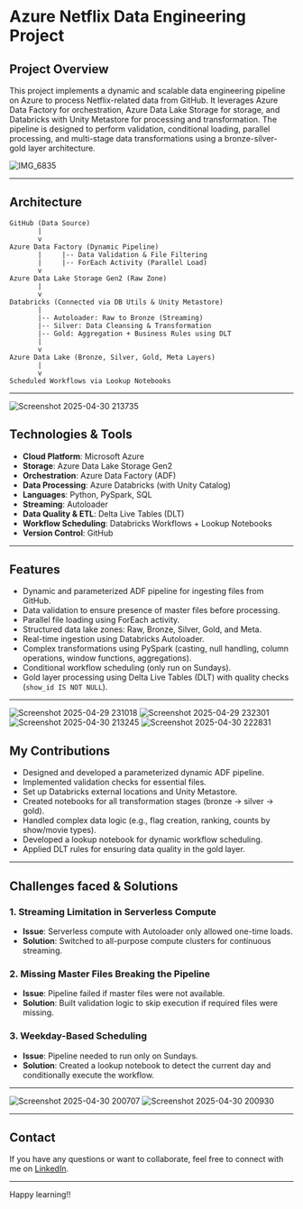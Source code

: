 
# Azure Netflix Data Engineering Project

## Project Overview

This project implements a dynamic and scalable data engineering pipeline on Azure to process Netflix-related data from GitHub. It leverages Azure Data Factory for orchestration, Azure Data Lake Storage for storage, and Databricks with Unity Metastore for processing and transformation. The pipeline is designed to perform validation, conditional loading, parallel processing, and multi-stage data transformations using a bronze-silver-gold layer architecture.

![IMG_6835](https://github.com/user-attachments/assets/e4f7d4ad-6da6-4e76-82a8-5f30845c1f01)


---

## Architecture

```
GitHub (Data Source)
       |
       v
Azure Data Factory (Dynamic Pipeline)
       |     |-- Data Validation & File Filtering
       |     |-- ForEach Activity (Parallel Load)
       v
Azure Data Lake Storage Gen2 (Raw Zone)
       |
       v
Databricks (Connected via DB Utils & Unity Metastore)
       |
       |-- Autoloader: Raw to Bronze (Streaming)
       |-- Silver: Data Cleansing & Transformation
       |-- Gold: Aggregation + Business Rules using DLT
       |
       v
Azure Data Lake (Bronze, Silver, Gold, Meta Layers)
       |
       v
Scheduled Workflows via Lookup Notebooks
```

---
![Screenshot 2025-04-30 213735](https://github.com/user-attachments/assets/0a674de0-a969-4d00-8df1-818a01f0348f)

## Technologies & Tools

- **Cloud Platform**: Microsoft Azure
- **Storage**: Azure Data Lake Storage Gen2
- **Orchestration**: Azure Data Factory (ADF)
- **Data Processing**: Azure Databricks (with Unity Catalog)
- **Languages**: Python, PySpark, SQL
- **Streaming**: Autoloader
- **Data Quality & ETL**: Delta Live Tables (DLT)
- **Workflow Scheduling**: Databricks Workflows + Lookup Notebooks
- **Version Control**: GitHub

---

## Features

- Dynamic and parameterized ADF pipeline for ingesting files from GitHub.
- Data validation to ensure presence of master files before processing.
- Parallel file loading using ForEach activity.
- Structured data lake zones: Raw, Bronze, Silver, Gold, and Meta.
- Real-time ingestion using Databricks Autoloader.
- Complex transformations using PySpark (casting, null handling, column operations, window functions, aggregations).
- Conditional workflow scheduling (only run on Sundays).
- Gold layer processing using Delta Live Tables (DLT) with quality checks (`show_id IS NOT NULL`).

---
![Screenshot 2025-04-29 231018](https://github.com/user-attachments/assets/725ce5c1-d231-4ea1-8e33-3b54cb5800cd)
![Screenshot 2025-04-29 232301](https://github.com/user-attachments/assets/a2b2c6c8-6031-47dd-a211-83762f7c3756)
![Screenshot 2025-04-30 213245](https://github.com/user-attachments/assets/397097f0-b58b-4e4e-b8a3-f3a75542f33e)
![Screenshot 2025-04-30 222831](https://github.com/user-attachments/assets/df74c64d-983e-4036-82d9-1ba5a717e3ca)



## My Contributions

- Designed and developed a parameterized dynamic ADF pipeline.
- Implemented validation checks for essential files.
- Set up Databricks external locations and Unity Metastore.
- Created notebooks for all transformation stages (bronze → silver → gold).
- Handled complex data logic (e.g., flag creation, ranking, counts by show/movie types).
- Developed a lookup notebook for dynamic workflow scheduling.
- Applied DLT rules for ensuring data quality in the gold layer.

---

## Challenges faced & Solutions

### 1. Streaming Limitation in Serverless Compute
- **Issue**: Serverless compute with Autoloader only allowed one-time loads.
- **Solution**: Switched to all-purpose compute clusters for continuous streaming.

### 2. Missing Master Files Breaking the Pipeline
- **Issue**: Pipeline failed if master files were not available.
- **Solution**: Built validation logic to skip execution if required files were missing.

### 3. Weekday-Based Scheduling
- **Issue**: Pipeline needed to run only on Sundays.
- **Solution**: Created a lookup notebook to detect the current day and conditionally execute the workflow.

---
![Screenshot 2025-04-30 200707](https://github.com/user-attachments/assets/ed446c2e-af2c-411a-8d1a-555a72b48395)
![Screenshot 2025-04-30 200930](https://github.com/user-attachments/assets/21270b7b-7e40-45c5-8504-58d9dffe6891)


---

## Contact

If you have any questions or want to collaborate, feel free to connect with me on [LinkedIn](linkedin.com/in/soundarya-s-dataengineer).

---
Happy learning!!
